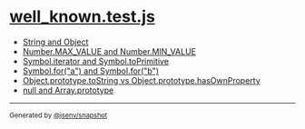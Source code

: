 # [well_known.test.js](../well_known.test.js)



- [String and Object](string_and_object/string_and_object.md)
- [Number.MAX_VALUE and Number.MIN_VALUE](number_max_value_and_number_min_value/number_max_value_and_number_min_value.md)
- [Symbol.iterator and Symbol.toPrimitive](symbol_iterator_and_symbol_toprimitive/symbol_iterator_and_symbol_toprimitive.md)
- [Symbol.for("a") and Symbol.for("b")](symbol_for(a)_and_symbol_for(b)/symbol_for(a)_and_symbol_for(b).md)
- [Object.prototype.toString vs Object.prototype.hasOwnProperty](object_prototype_tostring_vs_object_prototype_hasownproperty/object_prototype_tostring_vs_object_prototype_hasownproperty.md)
- [null and Array.prototype](null_and_array_prototype/null_and_array_prototype.md)

---
<sub>
  Generated by <a href="https://github.com/jsenv/core/tree/main/packages/independent/snapshot">@jsenv/snapshot</a>
</sub>